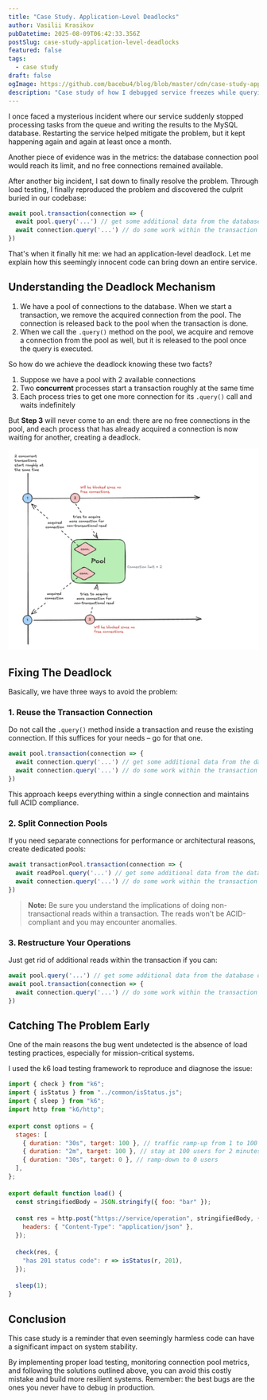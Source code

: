 ```yaml
---
title: "Case Study. Application-Level Deadlocks"
author: Vasilii Krasikov
pubDatetime: 2025-08-09T06:42:33.356Z
postSlug: case-study-application-level-deadlocks
featured: false
tags:
  - case study
draft: false
ogImage: https://github.com/bacebu4/blog/blob/master/cdn/case-study-application-level-deadlocks.png?raw=true
description: "Case study of how I debugged service freezes while querying the database pool"
---
```


I once faced a mysterious incident where our service suddenly stopped processing tasks from the queue and writing the results to the MySQL database. Restarting the service helped mitigate the problem, but it kept happening again and again at least once a month.

Another piece of evidence was in the metrics: the database connection pool would reach its limit, and no free connections remained available.

After another big incident, I sat down to finally resolve the problem. Through load testing, I finally reproduced the problem and discovered the culprit buried in our codebase:

```js
await pool.transaction(connection => {
  await pool.query('...') // get some additional data from the database outside of the transaction
  await connection.query('...') // do some work within the transaction
})
```

That's when it finally hit me: we had an application-level deadlock. Let me explain how this seemingly innocent code can bring down an entire service.

## Understanding the Deadlock Mechanism

1. We have a pool of connections to the database. When we start a transaction, we remove the acquired connection from the pool. The connection is released back to the pool when the transaction is done.
2. When we call the `.query()` method on the pool, we acquire and remove a connection from the pool as well, but it is released to the pool once the query is executed.

So how do we achieve the deadlock knowing these two facts?

1. Suppose we have a pool with 2 available connections
2. Two **concurrent** processes start a transaction roughly at the same time
3. Each process tries to get one more connection for its `.query()` call and waits indefinitely

But **Step 3** will never come to an end: there are no free connections in the pool, and each process that has already acquired a connection is now waiting for another, creating a deadlock.

![application level deadlock scheme](https://github.com/bacebu4/blog/blob/master/cdn/application-level-deadlocks-1.png?raw=true)

## Fixing The Deadlock

Basically, we have three ways to avoid the problem:

### 1. Reuse the Transaction Connection

Do not call the `.query()` method inside a transaction and reuse the existing connection. If this suffices for your needs – go for that one.

```js
await pool.transaction(connection => {
  await connection.query('...') // get some additional data from the database within the transaction
  await connection.query('...') // do some work within the transaction
})
```

This approach keeps everything within a single connection and maintains full ACID compliance.

### 2. Split Connection Pools

If you need separate connections for performance or architectural reasons, create dedicated pools:

```js
await transactionPool.transaction(connection => {
  await readPool.query('...') // get some additional data from the database outside of the transaction
  await connection.query('...') // do some work within the transaction
})
```

> **Note:** Be sure you understand the implications of doing non-transactional reads within a transaction. The reads won't be ACID-compliant and you may encounter anomalies.

### 3. Restructure Your Operations

Just get rid of additional reads within the transaction if you can:

```js
await pool.query('...') // get some additional data from the database outside of the transaction
await pool.transaction(connection => {
  await connection.query('...') // do some work within the transaction
})
```

## Catching The Problem Early

One of the main reasons the bug went undetected is the absence of load testing practices, especially for mission-critical systems.

I used the k6 load testing framework to reproduce and diagnose the issue:

```js
import { check } from "k6";
import { isStatus } from "../common/isStatus.js";
import { sleep } from "k6";
import http from "k6/http";

export const options = {
  stages: [
    { duration: "30s", target: 100 }, // traffic ramp-up from 1 to 100 users over 30 seconds
    { duration: "2m", target: 100 }, // stay at 100 users for 2 minutes
    { duration: "30s", target: 0 }, // ramp-down to 0 users
  ],
};

export default function load() {
  const stringifiedBody = JSON.stringify({ foo: "bar" });

  const res = http.post("https://service/operation", stringifiedBody, {
    headers: { "Content-Type": "application/json" },
  });

  check(res, {
    "has 201 status code": r => isStatus(r, 201),
  });

  sleep(1);
}
```

## Conclusion

This case study is a reminder that even seemingly harmless code can have a significant impact on system stability.

By implementing proper load testing, monitoring connection pool metrics, and following the solutions outlined above, you can avoid this costly mistake and build more resilient systems. Remember: the best bugs are the ones you never have to debug in production.
